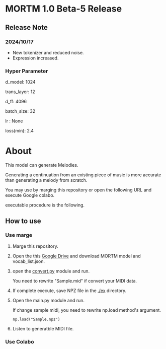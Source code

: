 # MORTM 1.0 Beta-5 Release

## Release Note

### 2024/10/17
* New tokenizer and reduced noise.
* Expression increased.

### Hyper Parameter
d_model: 1024

trans_layer: 12

d_ff: 4096

batch_size: 32

lr : None

loss(min): 2.4

# About
This model can generate Melodies.

Generating a continuation from an existing piece of music is more accurate than generating a melody from scratch.

You may use by marging this repository or open the following URL and execute Google colabo. 

executable procedure is the following.

## How to use

### Use marge

1. Marge this repository.
2. Open the this [Google Drive](https://drive.google.com/drive/folders/1vOanIV1Po09KRZfMFglWdKjACIr1chtZ?usp=sharing) and download MORTM model and vocab_list.json.
3. open the [convert.py](convert.py) module and run.

   You need to rewrite "Sample.mid" if convert your MIDI data.
4. If complete execute, save NPZ file in the [./ex](./ex/) directory.
5. Open the main.py module and run.

   If change sample midi, you need to rewrite np.load method's argument.

   ```np.load("Sample.npz")```
6. Listen to generatble MIDI file.

### Use Colabo


